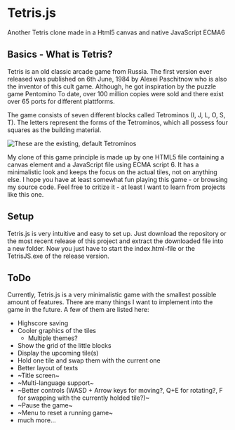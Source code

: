 # Tetris.js
Another Tetris clone made in a Html5 canvas and native JavaScript ECMA6

## Basics - What is Tetris?
Tetris is an old classic arcade game from Russia. The first version ever released was published on 6th June, 1984 by Alexei Paschitnow who is also the inventor of this cult game. Although, he got inspiration by the puzzle game Pentomino To date, over 100 million copies were sold and there exist over 65 ports for different plattforms.

The game consists of seven different blocks called Tetrominos (I, J, L, O, S, T). The letters represent the forms of the Tetrominos, which all possess four squares as the building material.

![These are the existing, default Tetrominos](https://upload.wikimedia.org/wikipedia/commons/thumb/3/39/Tetrominoes_IJLO_STZ_Worlds.svg/640px-Tetrominoes_IJLO_STZ_Worlds.svg.png "These are the existing, default Tetrominos")

My clone of this game principle is made up by one HTML5 file containing a canvas element and a JavaScript file using ECMA script 6. It has a minimalistic look and keeps the focus on the actual tiles, not on anything else. I hope you have at least somewhat fun playing this game - or browsing my source code. Feel free to critize it - at least I want to learn from projects like this one.

## Setup
Tetris.js is very intuitive and easy to set up. Just download the repository or the most recent release of this project and extract the downloaded file into a new folder. Now you just have to start the index.html-file or the TetrisJS.exe of the release version.

## ToDo
Currently, Tetris.js is a very minimalistic game with the smallest possible amount of features. There are many things I want to implement into the game in the future. A few of them are listed here:
* Highscore saving
* Cooler graphics of the tiles
  * Multiple themes?
* Show the grid of the little blocks
* Display the upcoming tile(s)
* Hold one tile and swap them with the current one
* Better layout of texts
* ~Title screen~
* ~Multi-language support~
* ~Better controls (WASD + Arrow keys for moving?, Q+E for rotating?, F for swapping with the currently holded tile?)~
* ~Pause the game~
* ~Menu to reset a running game~
* much more...
